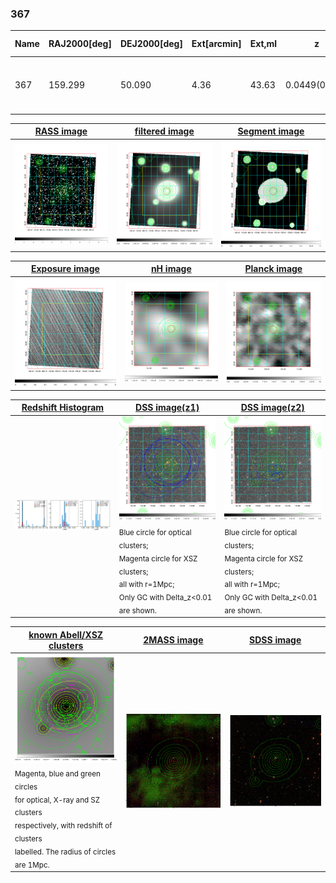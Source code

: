<div STYLE="page-break-after: always;"></div>

### 367

|Name|RAJ2000[deg]|DEJ2000[deg] |Ext[arcmin]| Ext,ml | z | z_src| C|GC(XSZ,Delta_z<0.01)| GC(OPT,Delta_z<0.01)|GC| R_sig[arcmin] | R500[arcmin] | R500[Mpc]| CRsig[c/s] | CR500[c/s] |L500[1E44 erg/s]|F500[1E-12 erg/s/cm^2]| M500[1E14 Msun]|Tx[keV]|Cnt_sig|Beta|Rc[arcmin]|Comment|Alias|
|---|---|---|---|---|---|------|---|--------|---------|----------|---|---|---|---|---|---|---|---|---|---|---|---|---|---|
|367| 159.299| 50.090| 4.36| 43.63| 0.0449(0.005)| z1, z_opt| S| -| N, W| C, F20, N, SPI, W| 8.800| 9.878| 0.523| 0.080(0.026)| 0.082(0.026)| 0.059(0.015)| 1.244(0.319)| 0.43(0.06)| 1.28(0.11)| 59.2| 0.837(-0.159+0.115)| 5.612(-1.335+1.083)| -| t222|

|[RASS image](../image/367/367_img.pdf)|[filtered image](../image/367/367_fil.pdf)|[Segment image](../image/367/367_seg.pdf)|
|-------------------|--------------------|-------------------|
| <img src="../image/367/367_img.png" width="300">  | <img src="../image/367/367_fil.png" width="300">   | <img src="../image/367/367_seg.png" width="300">  |

|[Exposure image](../image/367/367_mex.pdf)| [nH image](../image/367/367_nh.pdf)| [Planck image](../image/367/367_p.pdf)|
|-------------------|--------------------|-------------------|
|<img src="../image/367/367_mex.png" width="300">   | <img src="../image/367/367_nh.png" width="300">    | <img src="../image/367/367_p.png" width="300"> |

|[Redshift Histogram](../image/367/367_zg.pdf) | [DSS image(z1)](../image/367/367_dss_z1.pdf)      |  [DSS image(z2)](../image/367/367_dss_z2.pdf)    |
|-------------------|--------------------|-------------------|
|<img src="../image/367/367_zg.png" width="300"> |<img src="../image/367/367_dss_z1.png" width="300"> <sub><br>Blue circle for optical clusters; <br>Magenta circle for XSZ clusters; <br>all with r=1Mpc; <br>Only GC with Delta_z<0.01 are shown. </sub>| <img src="../image/367/367_dss_z2.png" width="300"><sub><br>Blue circle for optical clusters; <br>Magenta circle for XSZ clusters; <br>all with r=1Mpc; <br>Only GC with Delta_z<0.01 are shown. </sub> |

|[known Abell/XSZ clusters](../image/367/367_gc.pdf) | [2MASS image](../image/367/367_2mass.pdf)      |[SDSS image](../image/367/367_sdss.pdf)   |
|-------------------|-------------------|-------------------|
|<img src=../image/367/367_gc.png width="300"> <br><sub>Magenta, blue and green circles <br>for optical, X-ray and SZ clusters <br>respectively, with redshift of clusters <br>labelled. The radius of circles <br>are 1Mpc.</sub>|<img src="../image/367/367_2mass.png" width="300">  | <img src="../image/367/367_sdss.png" width="300">  |




